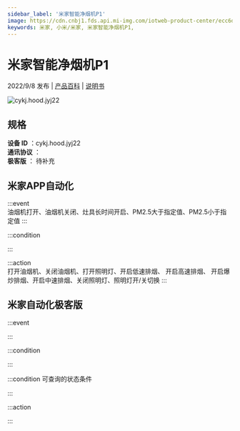 ```yaml
---
sidebar_label: '米家智能净烟机P1'
image: https://cdn.cnbj1.fds.api.mi-img.com/iotweb-product-center/ecc6d26cd874a599cd9da99d1b860c32_1650613027176.png?GalaxyAccessKeyId=AKVGLQWBOVIRQ3XLEW&Expires=9223372036854775807&Signature=cIBttc14IwqLIUu8A9EHeJ9w3r4=
keywords: 米家, 小米/米家, 米家智能净烟机P1, 
---
```

# 米家智能净烟机P1

2022/9/8 发布 | [产品百科](https://home.mi.com/webapp/content/baike/product/index.html?model=cykj.hood.jyj22/) | [说明书](https://home.mi.com/views/introduction.html?model=cykj.hood.jyj22&region=cn)

![cykj.hood.jyj22](https://cdn.cnbj1.fds.api.mi-img.com/iotweb-product-center/ecc6d26cd874a599cd9da99d1b860c32_1650613027176.png?GalaxyAccessKeyId=AKVGLQWBOVIRQ3XLEW&Expires=9223372036854775807&Signature=cIBttc14IwqLIUu8A9EHeJ9w3r4=)

## 规格  
> 
**设备 ID** ：cykj.hood.jyj22  
**通讯协议** ：  
**极客版**  ： 待补充 


## 米家APP自动化  

:::event  
油烟机打开、油烟机关闭、灶具长时间开启、PM2.5大于指定值、PM2.5小于指定值
:::

:::condition  

:::

:::action   
打开油烟机、关闭油烟机、打开照明灯、开启低速排烟、 开启高速排烟、 开启爆炒排烟、开启中速排烟、关闭照明灯、照明灯开/关切换
:::

## 米家自动化极客版  

:::event  

:::

:::condition  

:::

:::condition 可查询的状态条件  

:::

:::action  

:::

        
